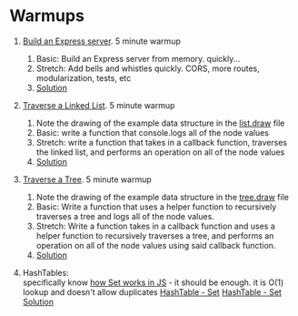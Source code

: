 # Warmups

1. [Build an Express server](https://replit.com/@rkgallaway/server-warmup#index.js). 5 minute warmup
    1. Basic: Build an Express server from memory. quickly...
    1. Stretch: Add bells and whistles quickly.  CORS, more routes, modularization, tests, etc
    1. [Solution](https://replit.com/@rkgallaway/server-warmup-solution#index.js)

1. [Traverse a Linked List](https://replit.com/@rkgallaway/401d53-linked-list-traversal#index.js).  5 minute warmup
    1. Note the drawing of the example data structure in the [list.draw](https://replit.com/@rkgallaway/401d53-linked-list-traversal#list.draw) file
    1. Basic:  write a function that console.logs all of the node values
    1. Stretch:  write a function that takes in a callback function, traverses the linked list, and performs an operation on all of the node values
    1. [Solution](https://replit.com/@rkgallaway/SOLUTION-401d53-linked-list-traversal#index.js)

1. [Traverse a Tree](https://replit.com/@rkgallaway/tree-traversal-d53#index.js).  5 minute warmup
    1. Note the drawing of the example data structure in the [tree.draw](https://replit.com/@rkgallaway/tree-traversal-d53#tree.draw) file
    1. Basic: Write a function that uses a helper function to recursively traverses a tree and logs all of the node values.
    1. Stretch: Write a function takes in a callback function and uses a helper function to recursively traverses a tree, and performs an operation on all of the node values using said callback function.
    1. [Solution](https://replit.com/@rkgallaway/tree-traversal-d53-solution#index.js)

1. HashTables:  
specifically know [how Set works in JS](https://developer.mozilla.org/en-US/docs/Web/JavaScript/Reference/Global_Objects/Set/Set) - it should be enough.  it is O(1) lookup and doesn't allow duplicates
[HashTable - Set](https://replit.com/@rkgallaway/hashTatble-set)
[HashTable - Set Solution](https://replit.com/@rkgallaway/hashTatble-set-solution)
